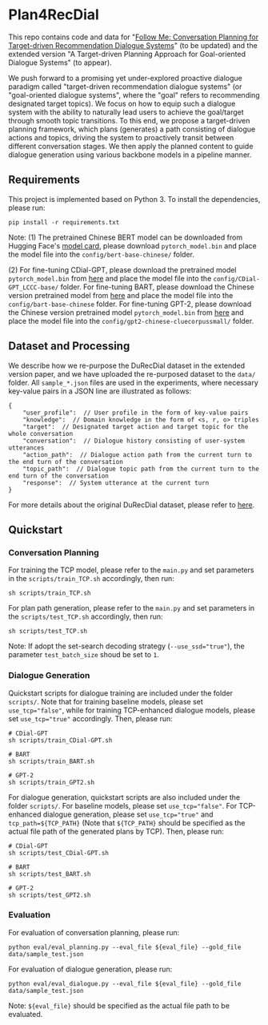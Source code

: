 # Plan4RecDial
This repo contains code and data for "[Follow Me: Conversation Planning for Target-driven Recommendation Dialogue Systems]()" (to be updated) and the extended version "A Target-driven Planning Approach for Goal-oriented Dialogue Systems" (to appear).

We push forward to a promising yet under-explored proactive dialogue paradigm called "target-driven recommendation dialogue systems" (or "goal-oriented dialogue systems", where the "goal" refers to recommending designated target topics). We focus on how to equip such a dialogue system with the ability to naturally lead users to achieve the goal/target through smooth topic transitions. To this end, we propose a target-driven planning framework, which plans (generates) a path consisting of dialogue actions and topics,  driving the system to proactively transit between different conversation stages. We then apply the planned content to guide dialogue generation using various backbone models in a pipeline manner.


## Requirements
This project is implemented based on Python 3. To install the dependencies, please run:
```
pip install -r requirements.txt
```
Note: (1) The pretrained Chinese BERT model can be downloaded from Hugging Face's [model card](https://huggingface.co/bert-base-chinese/tree/main), please download `pytorch_model.bin` and place the model file into the `config/bert-base-chinese/` folder. 

(2) For fine-tuning CDial-GPT, please download the pretrained model `pytorch_model.bin` from [here](https://huggingface.co/thu-coai/CDial-GPT_LCCC-base/tree/main) and place the model file into the `config/CDial-GPT_LCCC-base/` folder. For fine-tuning BART, please download the Chinese version pretrained model from [here](https://huggingface.co/fnlp/bart-base-chinese/tree/main) and place the model file into the `config/bart-base-chinese` folder. For fine-tuning GPT-2, please download the  Chinese version pretrained model `pytorch_model.bin` from [here](https://huggingface.co/uer/gpt2-chinese-cluecorpussmall/tree/main) and place the model file into the `config/gpt2-chinese-cluecorpussmall/` folder.


## Dataset and Processing
We describe how we re-purpose the DuRecDial dataset in the extended version paper, and we have uploaded the re-purposed dataset to the `data/` folder. All `sample_*.json` files are used in the experiments, where necessary key-value pairs in a JSON line are illustrated as follows:
```
{
    "user_profile":  // User profile in the form of key-value pairs
    "knowledge":  // Domain knowledge in the form of <s, r, o> triples
    "target":  // Designated target action and target topic for the whole conversation
    "conversation":  // Dialogue history consisting of user-system utterances
    "action_path":  // Dialogue action path from the current turn to the end turn of the conversation
    "topic_path":  // Dialogue topic path from the current turn to the end turn of the conversation
    "response":  // System utterance at the current turn
}
```
For more details about the original DuRecDial dataset, please refer to [here](https://github.com/PaddlePaddle/Research/tree/master/NLP/ACL2020-DuRecDial).

## Quickstart

### Conversation Planning

For training the TCP model, please refer to the `main.py` and set parameters in the `scripts/train_TCP.sh` accordingly, then run:
```
sh scripts/train_TCP.sh
```

For plan path generation, please refer to the `main.py` and set parameters in the `scripts/test_TCP.sh` accordingly, then run:
```
sh scripts/test_TCP.sh
```
Note: If adopt the set-search decoding strategy (`--use_ssd="true"`), the parameter `test_batch_size` shoud be set to `1`.


### Dialogue Generation

Quickstart scripts for dialogue training are included under the folder `scripts/`.
Note that for training baseline models, please set `use_tcp="false"`, while for training TCP-enhanced dialogue models, please set `use_tcp="true"` accordingly. Then, please run:
```
# CDial-GPT
sh scripts/train_CDial-GPT.sh

# BART
sh scripts/train_BART.sh

# GPT-2
sh scripts/train_GPT2.sh
```

For dialogue generation, quickstart scripts are also included under the folder `scripts/`. For baseline models, please set `use_tcp="false"`. For TCP-enhanced dialogue generation, please set `use_tcp="true"` and `tcp_path=${TCP_PATH}` (Note that `${TCP_PATH}` should be specified as the actual file path of the generated plans by TCP). Then, please run:
```
# CDial-GPT
sh scripts/test_CDial-GPT.sh

# BART
sh scripts/test_BART.sh

# GPT-2
sh scripts/test_GPT2.sh
```

### Evaluation
For evaluation of conversation planning, please run:
```
python eval/eval_planning.py --eval_file ${eval_file} --gold_file data/sample_test.json
```

For evaluation of dialogue generation, please run:
```
python eval/eval_dialogue.py --eval_file ${eval_file} --gold_file data/sample_test.json
```
Note: `${eval_file}` should be specified as the actual file path to be evaluated.
